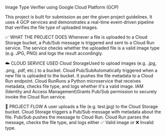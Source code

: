 Image Type Verifier using Google Cloud Platform (GCP)

This project is built for submission as per the given project guidelines. It uses 4 GCP services and demonstrates a real-time event-driven pipeline that verifies the file type of uploaded images.

✅ WHAT THE PROJECT DOES
Whenever a file is uploaded to a Cloud Storage bucket, a Pub/Sub message is triggered and sent to a Cloud Run service. The service checks whether the uploaded file is a valid image type (e.g. JPG, PNG) and logs the result accordingly.

☁️ CLOUD SERVICE USED
Cloud StorageUsed to upload images (e.g. .jpg, .png, .pdf, etc.) to a bucket.
Cloud Pub/SubAutomatically triggered when a new file is uploaded to the bucket. It pushes the file metadata to a Cloud Run endpoint.
Cloud RunRuns a Python microservice that receives metadata, checks file type, and logs whether it's a valid image.
IAM (Identity and Access Management)Grants Pub/Sub permission to securely invoke the Cloud Run service.

🔁 PROJECT FLOW
A user uploads a file (e.g. test.jpg) to the Cloud Storage bucket.
Cloud Storage triggers a Pub/Sub message with metadata about the file.
Pub/Sub pushes the message to Cloud Run.
Cloud Run parses the message, checks the file type, and logs either ✅ Valid image or ❌ Invalid type.

